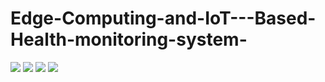 # Edge-Computing-and-IoT---Based-Health-monitoring-system-


<img src="https://img.shields.io/badge/TensorFlow-FF6F00?style=for-the-badge&logo=tensorflow&logoColor=white"/>        <img src="https://img.shields.io/badge/Kaggle-20BEFF?style=for-the-badge&logo=Kaggle&logoColor=white"/>        <img src="https://img.shields.io/badge/Raspberry%20Pi-A22846?style=for-the-badge&logo=Raspberry%20Pi&logoColor=white"/>        <img src="https://img.shields.io/badge/GitHub-100000?style=for-the-badge&logo=github&logoColor=white"/>
